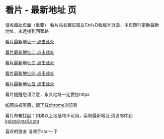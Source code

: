 # 看片 - 最新地址 页

请收藏此页面（重要）
看片站长建议狼友Ctrl+D收藏本页面，本页随时更新最新地址，永远找到回家路

[看片最新地址一 点击此处](https://80dr.buzz/) 

[看片最新地址二 点击此处](https://80dv.buzz/) 

[看片最新地址三 点击此处](https://80dt.buzz/) 

[看片最新地址四 点击此处](https://80ds.buzz/) 

[看片最新地址五 点击此处](https://80dp.buzz/) 

看片提醒您请注意，永久地址一定要加https

[如网站被屏蔽，请下载chrome浏览器](https://8xe23.com/chrome_93.0.4577.82.apk) 

看片邮箱找回：如果以上地址均不可用，索取最新地址,请发邮件到 kpian@mail.com

喜欢的狼友 请顺手star一下
